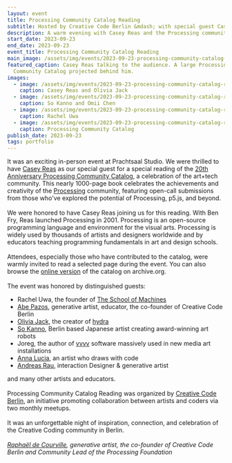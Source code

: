 ```yaml
---
layout: event
title: Processing Community Catalog Reading
subtitle: Hosted by Creative Code Berlin &mdash; with special guest Casey Reas
description: A warm evening with Casey Reas and the Processing community in Berlin.
start_date: 2023-09-23
end_date: 2023-09-23
event_title: Processing Community Catalog Reading
main_image: /assets/img/events/2023-09-23-processing-community-catalog-reading/an-introduction-by-casey-reas.webp
featured_caption: Casey Reas talking to the audience. A large Processing
  Community Catalog projected behind him.
images:
  - image: /assets/img/events/2023-09-23-processing-community-catalog-reading/casey-reas-and-olivia-jack.webp
    caption: Casey Reas and Olivia Jack
  - image: /assets/img/events/2023-09-23-processing-community-catalog-reading/so-kanno-and-omii-chen.webp
    caption: So Kanno and Omii Chen
  - image: /assets/img/events/2023-09-23-processing-community-catalog-reading/rachel-uwa.webp
    caption: Rachel Uwa
  - image: /assets/img/events/2023-09-23-processing-community-catalog-reading/processing-community-catalog.jpeg
    caption: Processing Community Catalog
publish_date: 2023-09-23
tags: portfolio
---
```

It was an exciting in-person event at Prachtsaal Studio. We were thrilled
to have [Casey Reas](https://reas.com/) as our special guest for a special reading of the
[20th Anniversary Processing Community Catalog](https://processingfoundation.org/advocacy/community-catalog),
a celebration of the art+tech community. This nearly 1000-page book celebrates the achievements and creativity of
the [Processing](https://processing.org/) community,
featuring open-call submissions from those who've explored the potential of Processing,
p5.js, and beyond.
<br><br>
We were honored to have Casey Reas joining us for this reading. With Ben Fry, Reas launched Processing in 2001.
Processing is an open-source programming language and environment for the visual arts. Processing is widely used by
thousands of artists and designers worldwide and by educators teaching programming fundamentals in art and design
schools.
<br><br>
Attendees, especially those who have contributed to the catalog, were warmly invited to read a selected page during
the event. You can also browse the [online version](https://archive.org/details/processing-community-catalog-2021) 
of the catalog on archive.org.
<br><br>
The event was honored by distinguished guests:

- Rachel Uwa, the founder of [The School of Machines](https://www.schoolofma.org/)
- [Abe Pazos](https://hamoid.com/), generative artist, educator, the co-founder of Creative Code Berlin
- [Olivia Jack](https://ojack.xyz/), the creator of [hydra](https://hydra.ojack.xyz/)
- [So Kanno](https://www.kanno.so/), Berlin based Japanese artist creating award-winning art robots
- Joreg, the author of [vvvv](https://visualprogramming.net/) software massively used in new media art installations
- [Anna Lucia](https://www.instagram.com/annaluciacodes/), an artist who draws with code
- [Andreas Rau](https://andreasrau.eu/), interaction Designer & generative artist

and many other artists and educators.
<br><br>
Processing Community Catalog Reading was organized by [Creative Code Berlin](https://creativecode.berlin/), 
an initiative promoting collaboration between artists and coders via two monthly meetups.
<br><br>
It was an unforgettable night of inspiration, connection, and celebration of the Creative Coding community in Berlin.
<br><br>
<em><a href="https://twitter.com/sableRaph">Raphaël de Courville</a>, generative artist, the co-founder of 
Creative Code Berlin and Community Lead of the Processing Foundation</em>
